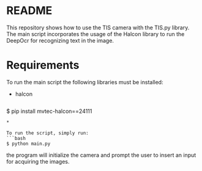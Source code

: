 # README

This repository shows how to use the TIS camera with the TIS.py library. The main script incorporates the usage of the Halcon library to run the DeepOcr for recognizing text in the image.

# Requirements
To run the main script the following libraries must be installed:
* halcon
  ```bash
$ pip install mvtec-halcon==24111
```
*

To run the script, simply run:
```bash
$ python main.py
```
the program will initialize the camera and prompt the user to insert an input for acquiring the images.
